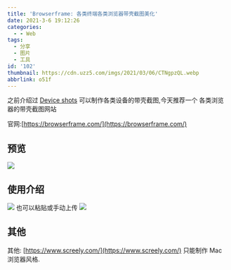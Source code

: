 ```yaml
---
title: 'Browserframe: 各类终端各类浏览器带壳截图美化'
date: 2021-3-6 19:12:26
categories:
  - - Web
tags:
  - 分享
  - 图片
  - 工具
id: '102'
thumbnail: https://cdn.uzz5.com/imgs/2021/03/06/CTNgpzQL.webp
abbrlink: o51f
---
```



之前介绍过 [Device shots](https://deviceshots.com/) 可以制作各类设备的带壳截图,今天推荐一个 各类浏览器的带壳截图网站 

官网:[https://browserframe.com/](https://browserframe.com/)

## 预览

![](https://cdn.uzz5.com/imgs/2021/03/06/fGIrJSWy.webp)

## 使用介绍

![](https://cdn.uzz5.com/imgs/2021/03/06/p5E3i5DL.webp) 也可以粘贴或手动上传 ![](https://cdn.uzz5.com/imgs/2021/03/06/3pZ2MDZ4.webp)

## 其他

其他: [https://www.screely.com/](https://www.screely.com/) 只能制作 Mac 浏览器风格.